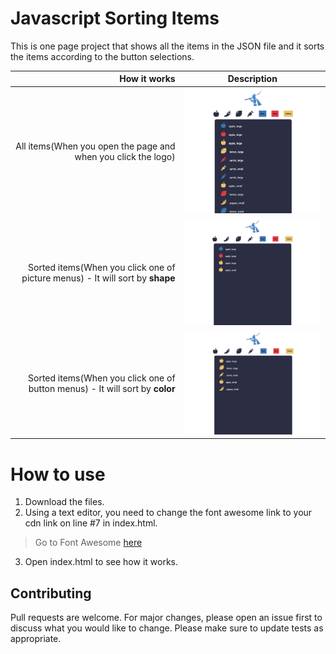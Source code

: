 # Javascript Sorting Items

This is one page project that shows all the items in the JSON file and it sorts the items according to the button selections.

| How it works | Description |
| -----: | ----------- |
|  All items(When you open the page and when you click the logo) | <img src="https://github.com/rebeccachoo/javascript-sorting-items/blob/main/screenshot1.png?raw=true" width="400" />       |
|  Sorted items(When you click one of picture menus) - It will sort by **shape** | <img src="https://github.com/rebeccachoo/javascript-sorting-items/blob/main/screenshot2.png?raw=true" width="400" />       |
|  Sorted items(When you click one of button menus) - It will sort by **color** | <img src="https://github.com/rebeccachoo/javascript-sorting-items/blob/main/screenshot3.png?raw=true" width="400" />       |


# How to use

1. Download the files.
2. Using a text editor, you need to change the font awesome link to your cdn link on line #7 in index.html.
> Go to Font Awesome [here](https://fontawesome.com/start)
3. Open index.html to see how it works.

## Contributing

Pull requests are welcome. For major changes, please open an issue first to discuss what you would like to change.
Please make sure to update tests as appropriate. 
